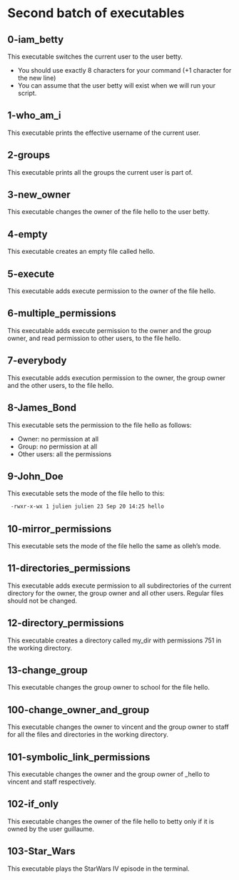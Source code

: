 # Second batch of executables

## 0-iam_betty

This executable switches the current user to the user betty.
- You should use exactly 8 characters for your command (+1 character for the new line)
- You can assume that the user betty will exist when we will run your script.

## 1-who_am_i

This executable prints the effective username of the current user.

## 2-groups

This executable prints all the groups the current user is part of.

## 3-new_owner

This executable changes the owner of the file hello to the user betty.

## 4-empty

This executable creates an empty file called hello.

## 5-execute

This executable adds execute permission to the owner of the file hello.

## 6-multiple_permissions

This executable adds execute permission to the owner and the group owner, and read permission to other users, to the file hello.

## 7-everybody

This executable adds execution permission to the owner, the group owner and the other users, to the file hello.

## 8-James_Bond

This executable sets the permission to the file hello as follows:
- Owner: no permission at all
- Group: no permission at all
- Other users: all the permissions

## 9-John_Doe

This executable sets the mode of the file hello to this:
```bash
 -rwxr-x-wx 1 julien julien 23 Sep 20 14:25 hello
```

## 10-mirror_permissions

This executable sets the mode of the file hello the same as olleh’s mode.

## 11-directories_permissions

This executable adds execute permission to all subdirectories of the current directory for the owner, the group owner and all other users.
Regular files should not be changed.

## 12-directory_permissions

This executable creates a directory called my_dir with permissions 751 in the working directory.

## 13-change_group

This executable changes the group owner to school for the file hello.

## 100-change_owner_and_group

This executable changes the owner to vincent and the group owner to staff for all the files and directories in the working directory.

## 101-symbolic_link_permissions

This executable changes the owner and the group owner of _hello to vincent and staff respectively.

## 102-if_only

This executable changes the owner of the file hello to betty only if it is owned by the user guillaume.

## 103-Star_Wars

This executable plays the StarWars IV episode in the terminal.
